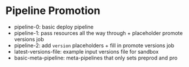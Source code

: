 # Pipeline Promotion

- pipeline-0: basic deploy pipeline
- pipeline-1: pass resources all the way through + placeholder promote versions job
- pipeline-2: add `version` placeholders + fill in promote versions job
- latest-versions-file: example input versions file for sandbox
- basic-meta-pipeline: meta-pipelines that only sets preprod and pro
